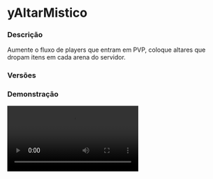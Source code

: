 # yAltarMistico
<secondary-label ref="utility"/>

### Descrição
Aumente o fluxo de players que entram em PVP, coloque altares que dropam itens em cada arena do servidor.

### Versões
<secondary-label ref="1.8"/>
<secondary-label ref="1.9"/>
<secondary-label ref="1.10"/>
<secondary-label ref="1.11"/>
<secondary-label ref="1.12"/>
<secondary-label ref="1.13"/>
<secondary-label ref="1.14"/>
<secondary-label ref="1.15"/>
<secondary-label ref="1.16"/>
<secondary-label ref="1.17"/>
<secondary-label ref="1.18"/>
<secondary-label ref="1.19"/>
<secondary-label ref="1.20"/>
<secondary-label ref="1.21"/>

### Demonstração
<video src="//www.youtube.com/watch?v=OS5xD5dbYu8"/>


<chapter title="Comandos" id="commands" collapsible="true">
<code-block lang="plain text">/altaradmin criar [altar] - Cria um novo altar
/altaradmin deletar [altar] - Deleta um altar
/altaradmin editar [altar] - Edita um altar
/altaradmin dar [altar] - Pega um altar
/altaradmin reload - Recarrega as configurações</code-block>
</chapter>

<chapter title="Permissões" id="permissions" collapsible="true">
<code-block lang="plain text">yaltarmistico.use - Permissão para o /altaradmin
yaltarmistico.admin.create - Permissão para o /altaradmin criar
yaltarmistico.admin.delete - Permissão para o /altaradmin deletar
yaltarmistico.admin.edit - Permissão para o /altaradmin editar
yaltarmistico.admin.reload - Permissão para o /altaradmin reload
yaltarmistico.admin - Permissão para ser reconhecido como admin</code-block>
</chapter>



## Erros comuns
<primary-label ref="errors"/>

Antes de configurar o plugin, revise os pontos listados aqui para evitar problemas frequentes durante a configuração.

<seealso style="cards">
    <category ref="wrs">
        <a href="yplugins.md"></a>        <a href="https://ystoreplugins.com.br/plugins/detalhes/21-yAltarMistico">Site do plugin yAltarMistico</a>
    </category>
</seealso>